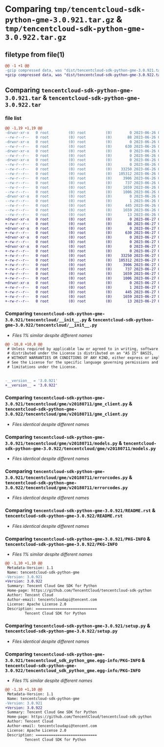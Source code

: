 # Comparing `tmp/tencentcloud-sdk-python-gme-3.0.921.tar.gz` & `tmp/tencentcloud-sdk-python-gme-3.0.922.tar.gz`

## filetype from file(1)

```diff
@@ -1 +1 @@
-gzip compressed data, was "dist/tencentcloud-sdk-python-gme-3.0.921.tar", last modified: Mon Jun 26 00:24:52 2023, max compression
+gzip compressed data, was "dist/tencentcloud-sdk-python-gme-3.0.922.tar", last modified: Tue Jun 27 00:25:18 2023, max compression
```

## Comparing `tencentcloud-sdk-python-gme-3.0.921.tar` & `tencentcloud-sdk-python-gme-3.0.922.tar`

### file list

```diff
@@ -1,19 +1,19 @@
-drwxr-xr-x   0 root         (0) root         (0)        0 2023-06-26 00:24:52.000000 tencentcloud-sdk-python-gme-3.0.921/
--rw-r--r--   0 root         (0) root         (0)       88 2023-06-26 00:24:52.000000 tencentcloud-sdk-python-gme-3.0.921/setup.cfg
-drwxr-xr-x   0 root         (0) root         (0)        0 2023-06-26 00:24:52.000000 tencentcloud-sdk-python-gme-3.0.921/tencentcloud/
--rw-r--r--   0 root         (0) root         (0)      630 2023-06-26 00:24:51.000000 tencentcloud-sdk-python-gme-3.0.921/tencentcloud/__init__.py
-drwxr-xr-x   0 root         (0) root         (0)        0 2023-06-26 00:24:52.000000 tencentcloud-sdk-python-gme-3.0.921/tencentcloud/gme/
--rw-r--r--   0 root         (0) root         (0)        0 2023-06-26 00:24:51.000000 tencentcloud-sdk-python-gme-3.0.921/tencentcloud/gme/__init__.py
-drwxr-xr-x   0 root         (0) root         (0)        0 2023-06-26 00:24:52.000000 tencentcloud-sdk-python-gme-3.0.921/tencentcloud/gme/v20180711/
--rw-r--r--   0 root         (0) root         (0)        0 2023-06-26 00:24:51.000000 tencentcloud-sdk-python-gme-3.0.921/tencentcloud/gme/v20180711/__init__.py
--rw-r--r--   0 root         (0) root         (0)    33250 2023-06-26 00:24:51.000000 tencentcloud-sdk-python-gme-3.0.921/tencentcloud/gme/v20180711/gme_client.py
--rw-r--r--   0 root         (0) root         (0)   105312 2023-06-26 00:24:51.000000 tencentcloud-sdk-python-gme-3.0.921/tencentcloud/gme/v20180711/models.py
--rw-r--r--   0 root         (0) root         (0)     3906 2023-06-26 00:24:51.000000 tencentcloud-sdk-python-gme-3.0.921/tencentcloud/gme/v20180711/errorcodes.py
--rw-r--r--   0 root         (0) root         (0)      737 2023-06-26 00:24:51.000000 tencentcloud-sdk-python-gme-3.0.921/README.rst
--rw-r--r--   0 root         (0) root         (0)     1659 2023-06-26 00:24:52.000000 tencentcloud-sdk-python-gme-3.0.921/PKG-INFO
--rw-r--r--   0 root         (0) root         (0)     1006 2023-06-26 00:24:51.000000 tencentcloud-sdk-python-gme-3.0.921/setup.py
-drwxr-xr-x   0 root         (0) root         (0)        0 2023-06-26 00:24:52.000000 tencentcloud-sdk-python-gme-3.0.921/tencentcloud_sdk_python_gme.egg-info/
--rw-r--r--   0 root         (0) root         (0)        1 2023-06-26 00:24:52.000000 tencentcloud-sdk-python-gme-3.0.921/tencentcloud_sdk_python_gme.egg-info/dependency_links.txt
--rw-r--r--   0 root         (0) root         (0)      445 2023-06-26 00:24:52.000000 tencentcloud-sdk-python-gme-3.0.921/tencentcloud_sdk_python_gme.egg-info/SOURCES.txt
--rw-r--r--   0 root         (0) root         (0)     1659 2023-06-26 00:24:52.000000 tencentcloud-sdk-python-gme-3.0.921/tencentcloud_sdk_python_gme.egg-info/PKG-INFO
--rw-r--r--   0 root         (0) root         (0)       13 2023-06-26 00:24:52.000000 tencentcloud-sdk-python-gme-3.0.921/tencentcloud_sdk_python_gme.egg-info/top_level.txt
+drwxr-xr-x   0 root         (0) root         (0)        0 2023-06-27 00:25:18.000000 tencentcloud-sdk-python-gme-3.0.922/
+-rw-r--r--   0 root         (0) root         (0)       88 2023-06-27 00:25:18.000000 tencentcloud-sdk-python-gme-3.0.922/setup.cfg
+drwxr-xr-x   0 root         (0) root         (0)        0 2023-06-27 00:25:18.000000 tencentcloud-sdk-python-gme-3.0.922/tencentcloud/
+-rw-r--r--   0 root         (0) root         (0)      630 2023-06-27 00:25:18.000000 tencentcloud-sdk-python-gme-3.0.922/tencentcloud/__init__.py
+drwxr-xr-x   0 root         (0) root         (0)        0 2023-06-27 00:25:18.000000 tencentcloud-sdk-python-gme-3.0.922/tencentcloud/gme/
+-rw-r--r--   0 root         (0) root         (0)        0 2023-06-27 00:25:18.000000 tencentcloud-sdk-python-gme-3.0.922/tencentcloud/gme/__init__.py
+drwxr-xr-x   0 root         (0) root         (0)        0 2023-06-27 00:25:18.000000 tencentcloud-sdk-python-gme-3.0.922/tencentcloud/gme/v20180711/
+-rw-r--r--   0 root         (0) root         (0)        0 2023-06-27 00:25:18.000000 tencentcloud-sdk-python-gme-3.0.922/tencentcloud/gme/v20180711/__init__.py
+-rw-r--r--   0 root         (0) root         (0)    33250 2023-06-27 00:25:18.000000 tencentcloud-sdk-python-gme-3.0.922/tencentcloud/gme/v20180711/gme_client.py
+-rw-r--r--   0 root         (0) root         (0)   105312 2023-06-27 00:25:18.000000 tencentcloud-sdk-python-gme-3.0.922/tencentcloud/gme/v20180711/models.py
+-rw-r--r--   0 root         (0) root         (0)     3906 2023-06-27 00:25:18.000000 tencentcloud-sdk-python-gme-3.0.922/tencentcloud/gme/v20180711/errorcodes.py
+-rw-r--r--   0 root         (0) root         (0)      737 2023-06-27 00:25:18.000000 tencentcloud-sdk-python-gme-3.0.922/README.rst
+-rw-r--r--   0 root         (0) root         (0)     1659 2023-06-27 00:25:18.000000 tencentcloud-sdk-python-gme-3.0.922/PKG-INFO
+-rw-r--r--   0 root         (0) root         (0)     1006 2023-06-27 00:25:18.000000 tencentcloud-sdk-python-gme-3.0.922/setup.py
+drwxr-xr-x   0 root         (0) root         (0)        0 2023-06-27 00:25:18.000000 tencentcloud-sdk-python-gme-3.0.922/tencentcloud_sdk_python_gme.egg-info/
+-rw-r--r--   0 root         (0) root         (0)        1 2023-06-27 00:25:18.000000 tencentcloud-sdk-python-gme-3.0.922/tencentcloud_sdk_python_gme.egg-info/dependency_links.txt
+-rw-r--r--   0 root         (0) root         (0)      445 2023-06-27 00:25:18.000000 tencentcloud-sdk-python-gme-3.0.922/tencentcloud_sdk_python_gme.egg-info/SOURCES.txt
+-rw-r--r--   0 root         (0) root         (0)     1659 2023-06-27 00:25:18.000000 tencentcloud-sdk-python-gme-3.0.922/tencentcloud_sdk_python_gme.egg-info/PKG-INFO
+-rw-r--r--   0 root         (0) root         (0)       13 2023-06-27 00:25:18.000000 tencentcloud-sdk-python-gme-3.0.922/tencentcloud_sdk_python_gme.egg-info/top_level.txt
```

### Comparing `tencentcloud-sdk-python-gme-3.0.921/tencentcloud/__init__.py` & `tencentcloud-sdk-python-gme-3.0.922/tencentcloud/__init__.py`

 * *Files 1% similar despite different names*

```diff
@@ -10,8 +10,8 @@
 # Unless required by applicable law or agreed to in writing, software
 # distributed under the License is distributed on an "AS IS" BASIS,
 # WITHOUT WARRANTIES OR CONDITIONS OF ANY KIND, either express or implied.
 # See the License for the specific language governing permissions and
 # limitations under the License.
 
 
-__version__ = '3.0.921'
+__version__ = '3.0.922'
```

### Comparing `tencentcloud-sdk-python-gme-3.0.921/tencentcloud/gme/v20180711/gme_client.py` & `tencentcloud-sdk-python-gme-3.0.922/tencentcloud/gme/v20180711/gme_client.py`

 * *Files identical despite different names*

### Comparing `tencentcloud-sdk-python-gme-3.0.921/tencentcloud/gme/v20180711/models.py` & `tencentcloud-sdk-python-gme-3.0.922/tencentcloud/gme/v20180711/models.py`

 * *Files identical despite different names*

### Comparing `tencentcloud-sdk-python-gme-3.0.921/tencentcloud/gme/v20180711/errorcodes.py` & `tencentcloud-sdk-python-gme-3.0.922/tencentcloud/gme/v20180711/errorcodes.py`

 * *Files identical despite different names*

### Comparing `tencentcloud-sdk-python-gme-3.0.921/README.rst` & `tencentcloud-sdk-python-gme-3.0.922/README.rst`

 * *Files identical despite different names*

### Comparing `tencentcloud-sdk-python-gme-3.0.921/PKG-INFO` & `tencentcloud-sdk-python-gme-3.0.922/PKG-INFO`

 * *Files 1% similar despite different names*

```diff
@@ -1,10 +1,10 @@
 Metadata-Version: 1.1
 Name: tencentcloud-sdk-python-gme
-Version: 3.0.921
+Version: 3.0.922
 Summary: Tencent Cloud Gme SDK for Python
 Home-page: https://github.com/TencentCloud/tencentcloud-sdk-python
 Author: Tencent Cloud
 Author-email: tencentcloudapi@tencent.com
 License: Apache License 2.0
 Description: ============================
         Tencent Cloud SDK for Python
```

### Comparing `tencentcloud-sdk-python-gme-3.0.921/setup.py` & `tencentcloud-sdk-python-gme-3.0.922/setup.py`

 * *Files identical despite different names*

### Comparing `tencentcloud-sdk-python-gme-3.0.921/tencentcloud_sdk_python_gme.egg-info/PKG-INFO` & `tencentcloud-sdk-python-gme-3.0.922/tencentcloud_sdk_python_gme.egg-info/PKG-INFO`

 * *Files 1% similar despite different names*

```diff
@@ -1,10 +1,10 @@
 Metadata-Version: 1.1
 Name: tencentcloud-sdk-python-gme
-Version: 3.0.921
+Version: 3.0.922
 Summary: Tencent Cloud Gme SDK for Python
 Home-page: https://github.com/TencentCloud/tencentcloud-sdk-python
 Author: Tencent Cloud
 Author-email: tencentcloudapi@tencent.com
 License: Apache License 2.0
 Description: ============================
         Tencent Cloud SDK for Python
```

